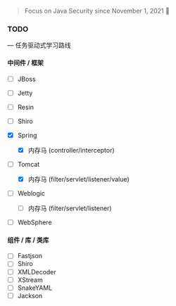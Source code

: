 > Focus on Java Security since November 1, 2021 👣



### TODO 
— 任务驱动式学习路线
#### 中间件 / 框架
- [ ] JBoss
- [ ] Jetty
- [ ] Resin

- [ ] Shiro

- [x] Spring 

    - [x] 内存马 (controller/interceptor)

- [ ] Tomcat 

    - [x] 内存马 (filter/servlet/listener/value)

   
- [ ] Weblogic 

    - [ ] 内存马 (filter/servlet/listener)
- [ ] WebSphere

#### 组件 / 库 / 类库
- [ ] Fastjson
- [ ] Shiro
- [ ] XMLDecoder
- [ ] XStream
- [ ] SnakeYAML
- [ ] Jackson
